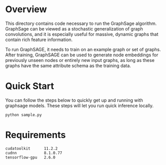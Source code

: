 # Overview
This directory contains code necessary to run the GraphSage algorithm. 
GraphSage can be viewed as a stochastic generalization of graph convolutions, 
and it is especially useful for massive, dynamic graphs that contain rich feature information. 

To run GraphSAGE, it needs to train on an example graph or set of graphs. 
After training, GraphSAGE can be used to generate node embeddings for previously unseen nodes or entirely new input graphs, 
as long as these graphs have the same attribute schema as the training data.

# Quick Start
You can follow the steps below to quickly get up and running with graphsage models. 
These steps will let you run quick inference locally.
```
python sample.py
```


# Requirements
```
cudatoolkit      11.2.2
cudnn            8.1.0.77
tensorflow-gpu   2.6.0
```


